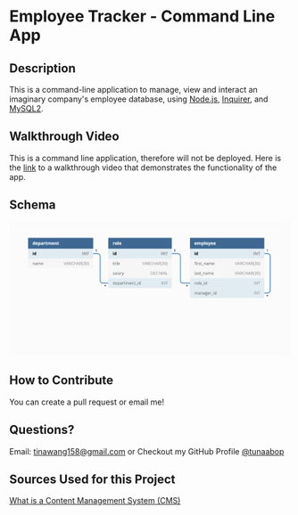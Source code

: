 # Employee Tracker - Command Line App


## Description

This is a command-line application to manage, view and interact an imaginary company's employee database, using [Node.js](https://nodejs.org/en), [Inquirer](https://www.npmjs.com/package/inquirer/v/8.2.4), and [MySQL2](https://www.npmjs.com/package/mysql2).

## Walkthrough Video
This is a command line application, therefore will not be deployed. Here is the [link](https://drive.google.com/file/d/1-n10TWwoxJQDN6vsBuo5zbTT3dl_Fjdp/view) to a walkthrough video that demonstrates the functionality of the app. 


## Schema

![Image showing a screenshot of schema design with three tables](./deliverable/schema_demo.png)


## How to Contribute <a name="contribute"/>

You can create a pull request or email me! 
  
## Questions? <a name="questions"/>

Email: tinawang158@gmail.com or
Checkout my GitHub Profile [@tunaabop](https://github.com/tunaabop)

## Sources Used for this Project

[What is a Content Management System (CMS)](https://www.oracle.com/content-management/what-is-cms/)